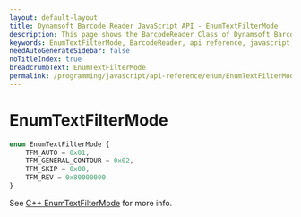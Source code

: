 ```yaml
---
layout: default-layout
title: Dynamsoft Barcode Reader JavaScript API - EnumTextFilterMode
description: This page shows the BarcodeReader Class of Dynamsoft Barcode Reader JavaScript SDK.
keywords: EnumTextFilterMode, BarcodeReader, api reference, javascript, js
needAutoGenerateSidebar: false
noTitleIndex: true
breadcrumbText: EnumTextFilterMode
permalink: /programming/javascript/api-reference/enum/EnumTextFilterMode.html
---
```



# EnumTextFilterMode

```ts
enum EnumTextFilterMode { 
    TFM_AUTO = 0x01, 
    TFM_GENERAL_CONTOUR = 0x02, 
    TFM_SKIP = 0x00,
    TFM_REV = 0x80000000
}
```

See [C++ EnumTextFilterMode](https://www.dynamsoft.com/barcode-reader/parameters/enum/parameter-mode-enums.html?ver=latest#textfiltermode) for more info.
